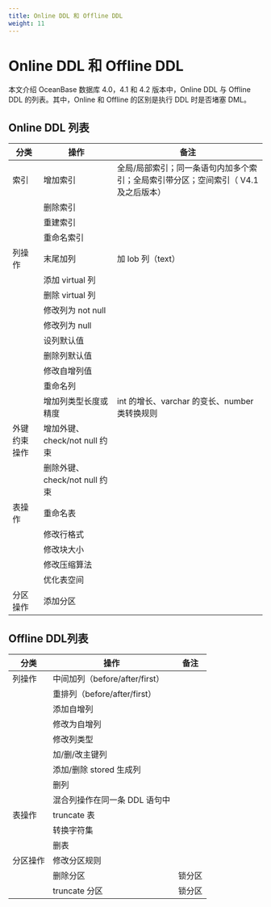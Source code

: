 ```yaml
---
title: Online DDL 和 Offline DDL
weight: 11
---
```

# **Online DDL 和 Offline DDL**

本文介绍 OceanBase 数据库 4.0，4.1 和 4.2 版本中，Online DDL 与 Offline DDL 的列表。其中，Online 和 Offline 的区别是执行 DDL 时是否堵塞 DML。

## **Online DDL 列表**

| 分类| 操作| 备注|
| --- | --- | --- |
| 索引 | 增加索引 |全局/局部索引；同一条语句内加多个索引；全局索引带分区；空间索引（ V4.1 及之后版本）|
|  | 删除索引|  |
|  | 重建索引|  |
|  | 重命名索引|  |
| 列操作| 末尾加列 | 加 lob 列（text） |
|  | 添加 virtual 列 |  |
|  | 删除 virtual 列 |  |
|  | 修改列为 not null |  |
|  | 修改列为 null |  |
|  | 设列默认值 |  |
|  | 删除列默认值 |  |
|  | 修改自增列值 |  |
|  | 重命名列 |  |
|  | 增加列类型长度或精度 | int 的增长、varchar 的变长、number 类转换规则 |
| 外键约束操作 | 增加外键、check/not null 约束 |  |
|  | 删除外键、check/not null 约束 |  |
| 表操作 | 重命名表 |  |
|  | 修改行格式 |  |
|  | 修改块大小 |  |
|  | 修改压缩算法 |  |
|  | 优化表空间 |  |
| 分区操作 | 添加分区 |  |

## **Offline DDL列表**

| 分类 | 操作 | 备注 |
| --- | --- | --- |
| 列操作 | 中间加列（before/after/first） |  |
|  | 重排列（before/after/first） |  |
|  | 添加自增列 |  |
|  | 修改为自增列 |  |
|  | 修改列类型 |  |
|  | 加/删/改主键列 |  |
|  | 添加/删除 stored 生成列 |  |
|  | 删列 |  |
|  | 混合列操作在同一条 DDL 语句中 |  |
| 表操作 | truncate 表 |  |
|  | 转换字符集 |  |
|  | 删表 |  |
| 分区操作 | 修改分区规则 |  |
|  | 删除分区 | 锁分区 |
|  | truncate 分区 | 锁分区 |

